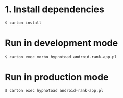 # 1. Install dependencies

    $ carton install

# Run in development mode

    $ carton exec morbo hypnotoad android-rank-app.pl

# Run in production mode

    $ carton exec hypnotoad android-rank-app.pl

